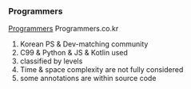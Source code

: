 ### Programmers

[Programmers](https://programmers.co.kr) Programmers.co.kr
1) Korean PS & Dev-matching community
2) C99 & Python & JS & Kotlin used
3) classified by levels
4) Time & space complexity are not fully considered
5) some annotations are within source code
